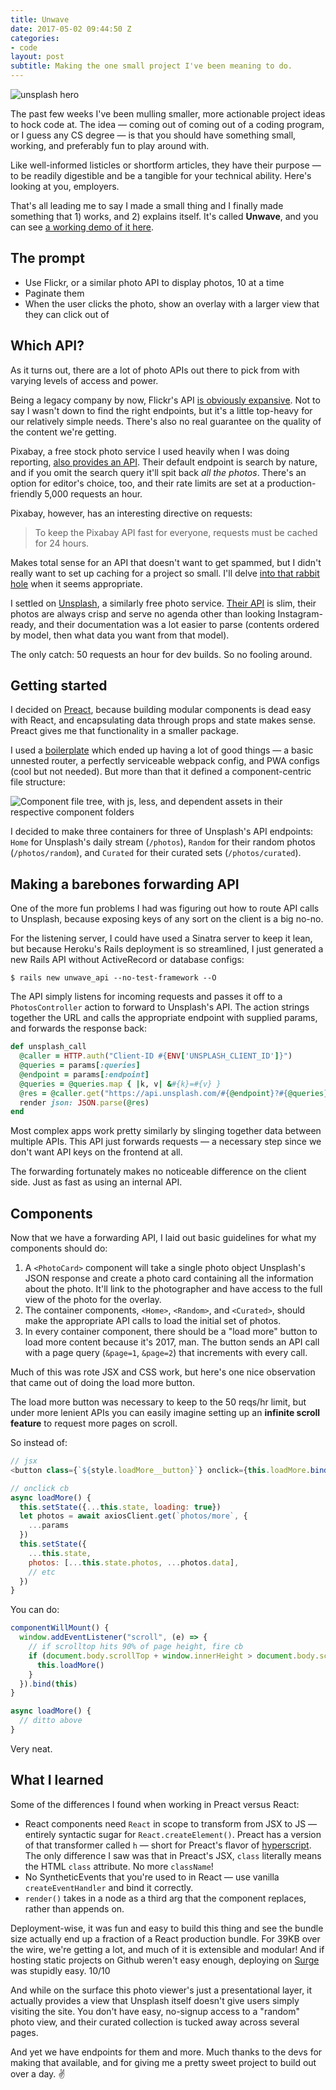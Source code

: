 ```yaml
---
title: Unwave
date: 2017-05-02 09:44:50 Z
categories:
- code
layout: post
subtitle: Making the one small project I've been meaning to do.
---
```


![unsplash hero](https://images.unsplash.com/photo-1486758206125-94d07f414b1c?dpr=1&auto=format&fit=crop&w=1200&h=800&q=80&cs=tinysrgb&crop=&bg=)

The past few weeks I've been mulling smaller, more actionable project ideas to hock code at. The idea — coming out of coming out of a coding program, or I guess any CS degree — is that you should have something small, working, and preferably fun to play around with.

Like well-informed listicles or shortform articles, they have their purpose — to be readily digestible and be a tangible for your technical ability. Here's looking at you, employers.

That's all leading me to say I made a small thing and I finally made something that 1) works, and 2) explains itself. It's called **Unwave**, and you can see [a working demo of it here](http://unwave.surge.sh).

## The prompt

* Use Flickr, or a similar photo API to display photos, 10 at a time
* Paginate them
* When the user clicks the photo, show an overlay with a larger view that they can click out of

## Which API?

As it turns out, there are a lot of photo APIs out there to pick from with varying levels of access and power.

Being a legacy company by now, Flickr's API [is obviously expansive](https://www.flickr.com/services/api/). Not to say I wasn't down to find the right endpoints, but it's a little top-heavy for our relatively simple needs. There's also no real guarantee on the quality of the content we're getting.

Pixabay, a free stock photo service I used heavily when I was doing reporting, [also provides an API](https://pixabay.com/api/docs/). Their default endpoint is search by nature, and if you omit the search query it'll spit back *all the photos*. There's an option for editor's choice, too, and their rate limits are set at a production-friendly 5,000 requests an hour.

Pixabay, however, has an interesting directive on requests:

> To keep the Pixabay API fast for everyone, requests must be cached for 24 hours.

Makes total sense for an API that doesn't want to get spammed, but I didn't really want to set up caching for a project so small. I'll delve [into that rabbit hole](http://guides.rubyonrails.org/caching_with_rails.html) when it seems appropriate.

I settled on [Unsplash](https://unsplash.com), a similarly free photo service. [Their API](https://unsplash.com/documentation) is slim, their photos are always crisp and serve no agenda other than looking Instagram-ready, and their documentation was a lot easier to parse (contents ordered by model, then what data you want from that model).

The only catch: 50 requests an hour for dev builds. So no fooling around.

## Getting started

I decided on [Preact](https://preactjs.com), because building modular components is dead easy with React, and encapsulating data through props and state makes sense. Preact gives me that functionality in a smaller package.

I used a [boilerplate](https://github.com/developit/preact-boilerplate) which ended up having a lot of good things — a basic unnested router, a perfectly serviceable webpack config, and PWA configs (cool but not needed). But more than that it defined a component-centric file structure:

![Component file tree, with js, less, and dependent assets in their respective component folders](http://i.imgur.com/nMTxBb0.png)

I decided to make three containers for three of Unsplash's API endpoints: `Home` for Unsplash's daily stream (`/photos`), `Random` for their random photos (`/photos/random`), and `Curated` for their curated sets (`/photos/curated`).

## Making a barebones forwarding API

One of the more fun problems I had was figuring out how to route API calls to Unsplash, because exposing keys of any sort on the client is a big no-no.

For the listening server, I could have used a Sinatra server to keep it lean, but because Heroku's Rails deployment is so streamlined, I just generated a new Rails API without ActiveRecord or database configs:

```
$ rails new unwave_api --no-test-framework --O
```

The API simply listens for incoming requests and passes it off to a `PhotosController` action to forward to Unsplash's API. The action strings together the URL and calls the appropriate endpoint with supplied params, and forwards the response back:

```ruby
def unsplash_call
  @caller = HTTP.auth("Client-ID #{ENV['UNSPLASH_CLIENT_ID']}")
  @queries = params[:queries]
  @endpoint = params[:endpoint]
  @queries = @queries.map { |k, v| &#{k}=#{v} }
  @res = @caller.get("https://api.unsplash.com/#{@endpoint}?#{@queries}")
  render json: JSON.parse(@res)
end
```

Most complex apps work pretty similarly by slinging together data between multiple APIs. This API just forwards requests — a necessary step since we don't want API keys on the frontend at all.

The forwarding fortunately makes no noticeable difference on the client side. Just as fast as using an internal API.

## Components

Now that we have a forwarding API, I laid out basic guidelines for what my components should do:

1. A `<PhotoCard>` component will take a single photo object Unsplash's JSON response and create a photo card containing all the information about the photo. It'll link to the photographer and have access to the full view of the photo for the overlay.
2. The container components, `<Home>`, `<Random>`, and `<Curated>`, should make the appropriate API calls to load the initial set of photos.
3. In every container component, there should be a "load more" button to load more content because it's 2017, man. The button sends an API call with a page query (`&page=1`, `&page=2`) that increments with every call.

Much of this was rote JSX and CSS work, but here's one nice observation that came out of doing the load more button.

The load more button was necessary to keep to the 50 reqs/hr limit, but under more lenient APIs you can easily imagine setting up an **infinite scroll feature** to request more pages on scroll.

So instead of:

```js
// jsx
<button class={`${style.loadMore__button}`} onclick={this.loadMore.bind(this)}>Load More</button>

// onclick cb
async loadMore() {
  this.setState({...this.state, loading: true})
  let photos = await axiosClient.get(`photos/more`, {
    ...params
  })
  this.setState({
    ...this.state,
    photos: [...this.state.photos, ...photos.data],
    // etc
  })
}
```

You can do:

```js
componentWillMount() {
  window.addEventListener("scroll", (e) => {
    // if scrolltop hits 90% of page height, fire cb
    if (document.body.scrollTop + window.innerHeight > document.body.scrollHeight * .9) {
      this.loadMore()
    }
  }).bind(this)
}

async loadMore() {
  // ditto above
}
```

Very neat.

## What I learned

Some of the differences I found when working in Preact versus React:
- React components need `React` in scope to transform from JSX to JS — entirely syntactic sugar for `React.createElement()`. Preact has a version of that transformer called `h` — short for Preact's flavor of [hyperscript](https://github.com/hyperhype/hyperscript). The only difference I saw was that in Preact's JSX, `class` literally means the HTML `class` attribute. No more `className`!
- No SyntheticEvents that you're used to in React — use vanilla `createEventHandler` and bind it correctly.
- `render()` takes in a node as a third arg that the component replaces, rather than appends on.

Deployment-wise, it was fun and easy to build this thing and see the bundle size actually end up a fraction of a React production bundle. For 39KB over the wire, we're getting a lot, and much of it is extensible and modular! And if hosting static projects on Github weren't easy enough, deploying on [Surge](https://surge.sh) was stupidly easy. 10/10

And while on the surface this photo viewer's just a presentational layer, it actually provides a view that Unsplash itself doesn't give users simply visiting the site. You don't have easy, no-signup access to a "random" photo view, and their curated collection is tucked away across several pages.

And yet we have endpoints for them and more. Much thanks to the devs for making that available, and for giving me a pretty sweet project to build out over a day. ✌️
